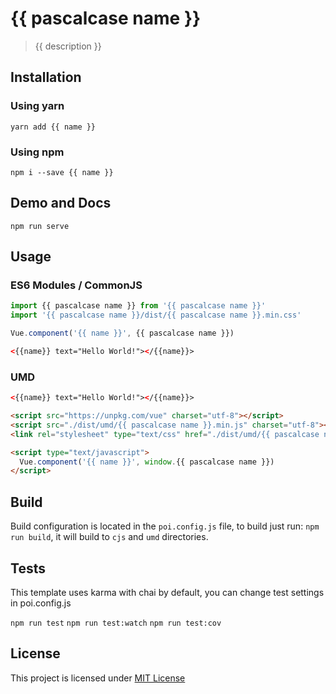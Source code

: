 # {{ pascalcase name }}

> {{ description }}

## Installation

### Using yarn

`yarn add {{ name }}`

### Using npm

`npm i --save {{ name }}`

## Demo and Docs

`npm run serve`

## Usage

### ES6 Modules / CommonJS

```js
import {{ pascalcase name }} from '{{ pascalcase name }}'
import '{{ pascalcase name }}/dist/{{ pascalcase name }}.min.css'

Vue.component('{{ name }}', {{ pascalcase name }})
```

```html
<{{name}} text="Hello World!"></{{name}}>
```

### UMD

```html
<{{name}} text="Hello World!"></{{name}}>

<script src="https://unpkg.com/vue" charset="utf-8"></script>
<script src="./dist/umd/{{ pascalcase name }}.min.js" charset="utf-8"></script>
<link rel="stylesheet" type="text/css" href="./dist/umd/{{ pascalcase name }}.min.css">

<script type="text/javascript">
  Vue.component('{{ name }}', window.{{ pascalcase name }})
</script>
```

## Build

Build configuration is located in the `poi.config.js` file, to build just run: `npm run build`, it will build to `cjs` and `umd` directories.

## Tests

This template uses karma with chai by default, you can change test settings in poi.config.js

`npm run test`
`npm run test:watch`
`npm run test:cov`

## License

This project is licensed under [MIT License](http://en.wikipedia.org/wiki/MIT_License)
